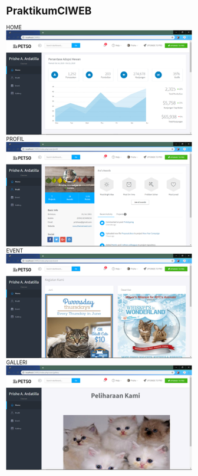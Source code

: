 # PraktikumCIWEB
HOME
![alt text](https://github.com/PrisheAA/PraktikumCIWEB/blob/master/home.png)
PROFIL
![alt text](https://github.com/PrisheAA/PraktikumCIWEB/blob/master/profil.png)
EVENT
![alt text](https://github.com/PrisheAA/PraktikumCIWEB/blob/master/event.png)
GALLERI
![alt text](https://github.com/PrisheAA/PraktikumCIWEB/blob/master/gallery.png)


